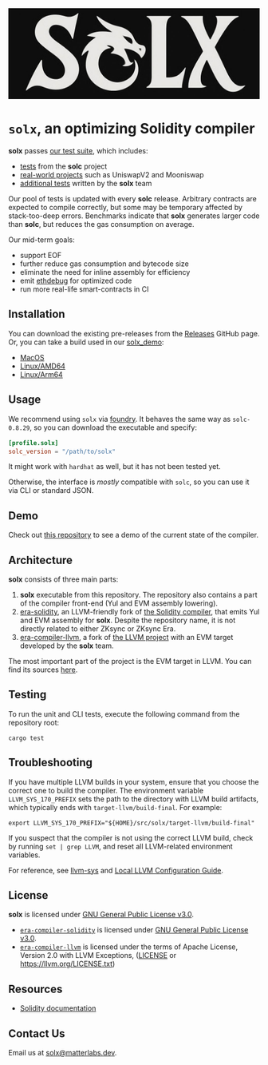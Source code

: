 <div align="center">
  <img src=".github/assets/logo.png" alt="solx logo" />
</div>

# `solx`, an optimizing Solidity compiler

**solx** passes [our test suite](https://github.com/matter-labs/era-compiler-tester), which includes:

- [tests](https://github.com/ethereum/solidity/tree/develop/test/libsolidity/semanticTests) from the **solc** project
- [real-world projects](https://github.com/matter-labs/era-compiler-tests/tree/main/solidity/complex/defi) such as UniswapV2 and Mooniswap
- [additional tests](https://github.com/matter-labs/era-compiler-tests/tree/main/solidity) written by the **solx** team

Our pool of tests is updated with every **solc** release. Arbitrary contracts are expected to compile correctly, but some may be temporary affected by stack-too-deep errors. Benchmarks indicate that **solx** generates larger code than **solc**, but reduces the gas consumption on average.

Our mid-term goals:

- support EOF
- further reduce gas consumption and bytecode size
- eliminate the need for inline assembly for efficiency
- emit [ethdebug](https://ethdebug.github.io/format/index.html) for optimized code
- run more real-life smart-contracts in CI

## Installation

You can download the existing pre-releases from the [Releases](https://github.com/matter-labs/solx/releases) GitHub page.
Or, you can take a build used in our [solx_demo](https://github.com/popzxc/solx_demo):

- [MacOS](https://github.com/matter-labs/solx/releases/download/d5a98e5/solx-macosx)
- [Linux/AMD64](https://github.com/matter-labs/solx/releases/download/d5a98e5/solx-linux-amd64-gnu)
- [Linux/Arm64](https://github.com/matter-labs/solx/releases/download/d5a98e5/solx-linux-arm64-gnu)

## Usage

We recommend using `solx` via [foundry](https://github.com/foundry-rs/foundry). It behaves the same way as
`solc-0.8.29`, so you can download the executable and specify:

```toml
[profile.solx]
solc_version = "/path/to/solx"
```

It might work with `hardhat` as well, but it has not been tested yet.

Otherwise, the interface is _mostly_ compatible with `solc`, so you can use it via CLI or standard JSON.

## Demo

Check out [this repository](https://github.com/popzxc/solx_demo) to see a demo of the current state of the compiler.

## Architecture

**solx** consists of three main parts:

1. **solx** executable from this repository. The repository also contains a part of the compiler front-end (Yul and EVM assembly lowering).
2. [era-solidity](https://github.com/matter-labs/era-solidity/), an LLVM-friendly fork of [the Solidity compiler](https://github.com/ethereum/solidity),
  that emits Yul and EVM assembly for **solx**. Despite the repository name, it is not directly related to either ZKsync or ZKsync Era.
3. [era-compiler-llvm](https://github.com/matter-labs/era-compiler-llvm), a fork of [the LLVM project](https://github.com/llvm/llvm-project)
  with an EVM target developed by the **solx** team.

The most important part of the project is the EVM target in LLVM. You can find its sources [here](https://github.com/matter-labs/era-compiler-llvm/tree/main/llvm/lib/Target/EVM).

## Testing

To run the unit and CLI tests, execute the following command from the repository root:

```shell
cargo test
```

## Troubleshooting

If you have multiple LLVM builds in your system, ensure that you choose the correct one to build the compiler.
The environment variable `LLVM_SYS_170_PREFIX` sets the path to the directory with LLVM build artifacts, which typically ends with `target-llvm/build-final`.
For example:

```shell
export LLVM_SYS_170_PREFIX="${HOME}/src/solx/target-llvm/build-final"
```

If you suspect that the compiler is not using the correct LLVM build, check by running `set | grep LLVM`, and reset all LLVM-related environment variables.

For reference, see [llvm-sys](https://crates.io/crates/llvm-sys) and [Local LLVM Configuration Guide](https://llvm.org/docs/GettingStarted.html#local-llvm-configuration).

## License

**solx** is licensed under [GNU General Public License v3.0](LICENSE.txt).

- [`era-compiler-solidity`](https://github.com/matter-labs/era-solidity/) is licensed under [GNU General Public License v3.0](https://github.com/matter-labs/era-solidity/blob/0.8.28/LICENSE.txt).
- [`era-compiler-llvm`](https://github.com/matter-labs/era-compiler-llvm) is licensed under the terms of Apache License, Version 2.0 with LLVM Exceptions, ([LICENSE](https://github.com/matter-labs/era-compiler-llvm/blob/main/LICENSE) or https://llvm.org/LICENSE.txt)

## Resources

- [Solidity documentation](https://docs.soliditylang.org/en/latest/)

## Contact Us

Email us at [solx@matterlabs.dev](mailto:solx@matterlabs.dev).
